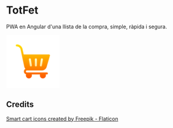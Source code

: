 # TotFet

PWA en Angular d'una llista de la compra, simple, ràpida i segura.

![shopping cart icon](src/assets/icons/icon-144x144.png)

## Credits

[Smart cart icons created by Freepik - Flaticon](https://www.flaticon.com/free-icon/shopping-cart_3643914?term=smart+cart&page=1&position=11&origin=tag&related_id=3643914)
